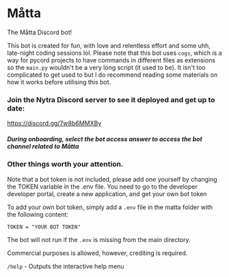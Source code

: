 # Måtta

The Måtta Discord bot!

This bot is created for fun, with love and relentless effort and some uhh, late-night coding sessions lol.
Please note that this bot uses `cogs`, which is a way for pycord projects to have commands in different files
as extensions so the `main.py` wouldn't be a very long script (it used to be). It isn't too complicated to get
used to but I do recommend reading some materials on how it works before utilising this bot.

### Join the Nytra Discord server to see it deployed and get up to date:
https://discord.gg/7w8b6MMXBy
##### During onboarding, select the bot access answer to access the bot channel related to Måtta
### Other things worth your attention.
Note that a bot token is not included, please add one yourself by changing the TOKEN variable in the .env file.
You need to go to the developer developer portal, create a new application, and get your own bot token

To add your own bot token, simply add a `.env` file in the matta folder with the following content:
```env
TOKEN = "YOUR BOT TOKEN"
```
The bot will not run if the `.env` is missing from the main directory.

Commercial purposes is allowed, however, crediting is required.

`/help` - Outputs the interactive help menu
